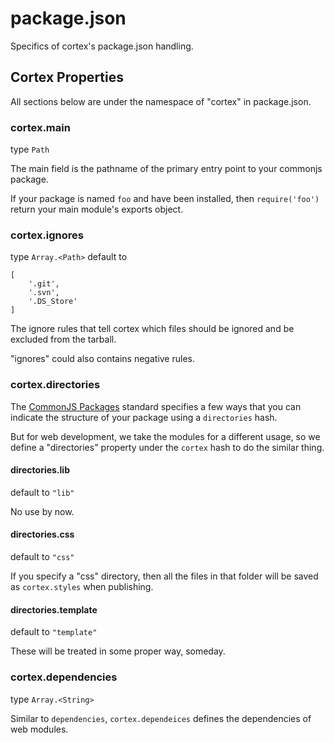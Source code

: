 # package.json

Specifics of cortex's package.json handling.

## Cortex Properties

All sections below are under the namespace of "cortex" in package.json.

### cortex.main

type `Path`

The main field is the pathname of the primary entry point to your commonjs package.

If your package is named `foo` and have been installed, then `require('foo')` return your main module's exports object.

### cortex.ignores

type `Array.<Path>` default to

	[
		'.git',
        '.svn',
        '.DS_Store'
	]	

The ignore rules that tell cortex which files should be ignored and be excluded from the tarball.

"ignores" could also contains negative rules.


### cortex.directories

The [CommonJS Packages](http://wiki.commonjs.org/wiki/Packages/1.0) standard specifies a few ways that you can indicate the structure of your package using a `directories` hash.

But for web development, we take the modules for a different usage, so we define a "directories" property under the `cortex` hash to do the similar thing.

#### directories.lib

default to `"lib"`

No use by now.

#### directories.css

default to `"css"`

If you specify a "css" directory, then all the files in that folder will be saved as `cortex.styles` when publishing.

#### directories.template

default to `"template"`

These will be treated in some proper way, someday.

### cortex.dependencies

type `Array.<String>`

Similar to `dependencies`, `cortex.dependeices` defines the dependencies of web modules.

